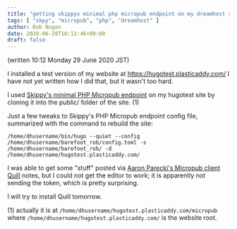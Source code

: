 ```yaml
---
title: "getting skippys minimal php micropub endpoint on my dreamhost shared hosting site"
tags: [ "skpy", "micropub", "php", "dreamhost" ]
author: Rob Nugen
date: 2020-06-28T10:12:46+09:00
draft: false
---
```


<div class="note">(written 10:12 Monday 29 June 2020 JST)</div>

I installed a test version of my website at
https://hugotest.plasticaddy.com/  I have not yet written how I did
that, but it wasn't too hard.

I used
[Skippy's minimal PHP Micropub endpoint](https://github.com/skpy/micropub)
on my hugotest site by cloning it into the public/ folder of the
site. (1)

Just a few tweaks to Skippy's PHP Micropub endpoint config file,
summarized with the command to rebuild the site:

    /home/dhusername/bin/hugo --quiet --config /home/dhusername/barefoot_rob/config.toml -s /home/dhusername/barefoot_rob/ -d /home/dhusername/hugotest.plasticaddy.com/

I was able to get some "stuff" posted via
[Aaron Parecki's Micropub client Quill](https://quill.p3k.io/) notes,
but I could not get the editor to work; it is apparently not sending
the token, which is pretty surprising.

I will try to install Quill tomorrow.


(1) actually it is at
`/home/dhusername/hugotest.plasticaddy.com/micropub` where
`/home/dhusername/hugotest.plasticaddy.com/` is the website root.
